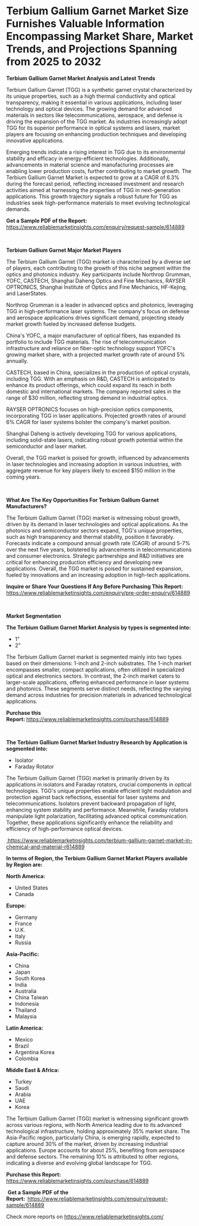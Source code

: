 <p><h1>Terbium Gallium Garnet Market Size Furnishes Valuable Information Encompassing Market Share, Market Trends, and Projections Spanning from 2025 to 2032</h1></p><p><strong>Terbium Gallium Garnet Market Analysis and Latest Trends</strong></p>
<p><p>Terbium Gallium Garnet (TGG) is a synthetic garnet crystal characterized by its unique properties, such as a high thermal conductivity and optical transparency, making it essential in various applications, including laser technology and optical devices. The growing demand for advanced materials in sectors like telecommunications, aerospace, and defense is driving the expansion of the TGG market. As industries increasingly adopt TGG for its superior performance in optical systems and lasers, market players are focusing on enhancing production techniques and developing innovative applications.</p><p>Emerging trends indicate a rising interest in TGG due to its environmental stability and efficacy in energy-efficient technologies. Additionally, advancements in material science and manufacturing processes are enabling lower production costs, further contributing to market growth. The Terbium Gallium Garnet Market is expected to grow at a CAGR of 6.3% during the forecast period, reflecting increased investment and research activities aimed at harnessing the properties of TGG in next-generation applications. This growth trajectory signals a robust future for TGG as industries seek high-performance materials to meet evolving technological demands.</p></p>
<p><strong>Get a Sample PDF of the Report:&nbsp;</strong> <a href="https://www.reliablemarketinsights.com/enquiry/request-sample/614889?utm_campaign=1894&utm_medium=2&utm_source=Github&utm_content=ia&utm_term=24032025&utm_id=terbium-gallium-garnet">https://www.reliablemarketinsights.com/enquiry/request-sample/614889</a></p>
<p>&nbsp;</p>
<p><strong>Terbium Gallium Garnet Major Market Players</strong></p>
<p><p>The Terbium Gallium Garnet (TGG) market is characterized by a diverse set of players, each contributing to the growth of this niche segment within the optics and photonics industry. Key participants include Northrop Grumman, YOFC, CASTECH, Shanghai Daheng Optics and Fine Mechanics, RAYSER OPTRONICS, Shanghai Institute of Optics and Fine Mechanics, HF-Kejing, and LaserStates.</p><p>Northrop Grumman is a leader in advanced optics and photonics, leveraging TGG in high-performance laser systems. The company's focus on defense and aerospace applications drives significant demand, projecting steady market growth fueled by increased defense budgets.</p><p>China's YOFC, a major manufacturer of optical fibers, has expanded its portfolio to include TGG materials. The rise of telecommunication infrastructure and reliance on fiber-optic technology support YOFC's growing market share, with a projected market growth rate of around 5% annually.</p><p>CASTECH, based in China, specializes in the production of optical crystals, including TGG. With an emphasis on R&D, CASTECH is anticipated to enhance its product offerings, which could expand its reach in both domestic and international markets. The company reported sales in the range of $30 million, reflecting strong demand in industrial optics.</p><p>RAYSER OPTRONICS focuses on high-precision optics components, incorporating TGG in laser applications. Projected growth rates of around 6% CAGR for laser systems bolster the company's market position.</p><p>Shanghai Daheng is actively developing TGG for various applications, including solid-state lasers, indicating robust growth potential within the semiconductor and laser market.</p><p>Overall, the TGG market is poised for growth, influenced by advancements in laser technologies and increasing adoption in various industries, with aggregate revenue for key players likely to exceed $150 million in the coming years.</p></p>
<p>&nbsp;</p>
<p><strong>What Are The Key Opportunities For Terbium Gallium Garnet Manufacturers?</strong></p>
<p><p>The Terbium Gallium Garnet (TGG) market is witnessing robust growth, driven by its demand in laser technologies and optical applications. As the photonics and semiconductor sectors expand, TGG's unique properties, such as high transparency and thermal stability, position it favorably. Forecasts indicate a compound annual growth rate (CAGR) of around 5-7% over the next five years, bolstered by advancements in telecommunications and consumer electronics. Strategic partnerships and R&D initiatives are critical for enhancing production efficiency and developing new applications. Overall, the TGG market is poised for sustained expansion, fueled by innovations and an increasing adoption in high-tech applications.</p></p>
<p><strong>Inquire or Share Your Questions If Any Before Purchasing This Report:</strong> <a href="https://www.reliablemarketinsights.com/enquiry/pre-order-enquiry/614889?utm_campaign=1894&utm_medium=2&utm_source=Github&utm_content=ia&utm_term=24032025&utm_id=terbium-gallium-garnet">https://www.reliablemarketinsights.com/enquiry/pre-order-enquiry/614889</a></p>
<p>&nbsp;</p>
<p><strong>Market Segmentation</strong></p>
<p><strong>The Terbium Gallium Garnet Market Analysis by types is segmented into:</strong></p>
<p><ul><li>1”</li><li>2”</li></ul></p>
<p><p>The Terbium Gallium Garnet market is segmented mainly into two types based on their dimensions: 1-inch and 2-inch substrates. The 1-inch market encompasses smaller, compact applications, often utilized in specialized optical and electronics sectors. In contrast, the 2-inch market caters to larger-scale applications, offering enhanced performance in laser systems and photonics. These segments serve distinct needs, reflecting the varying demand across industries for precision materials in advanced technological applications.</p></p>
<p><strong>Purchase this Report:&nbsp;</strong><a href="https://www.reliablemarketinsights.com/purchase/614889?utm_campaign=1894&utm_medium=2&utm_source=Github&utm_content=ia&utm_term=24032025&utm_id=terbium-gallium-garnet">https://www.reliablemarketinsights.com/purchase/614889</a></p>
<p>&nbsp;</p>
<p><strong>The Terbium Gallium Garnet Market Industry Research by Application is segmented into:</strong></p>
<p><ul><li>Isolator</li><li>Faraday Rotator</li></ul></p>
<p><p>The Terbium Gallium Garnet (TGG) market is primarily driven by its applications in isolators and Faraday rotators, crucial components in optical technologies. TGG's unique properties enable efficient light modulation and protection against back reflections, essential for laser systems and telecommunications. Isolators prevent backward propagation of light, enhancing system stability and performance. Meanwhile, Faraday rotators manipulate light polarization, facilitating advanced optical communication. Together, these applications significantly enhance the reliability and efficiency of high-performance optical devices.</p></p>
<p><a href="https://www.reliablemarketinsights.com/terbium-gallium-garnet-market-in-chemical-and-material-r614889?utm_campaign=1894&utm_medium=2&utm_source=Github&utm_content=ia&utm_term=24032025&utm_id=terbium-gallium-garnet">&nbsp;https://www.reliablemarketinsights.com/terbium-gallium-garnet-market-in-chemical-and-material-r614889</a></p>
<p><strong>In terms of Region, the Terbium Gallium Garnet Market Players available by Region are:</strong></p>
<p>
    <p> <strong> North America: </strong>
        <ul>
            <li>United States</li>
            <li>Canada</li>
        </ul>
        </p> 
    <p> <strong> Europe: </strong>
        <ul>
            <li>Germany</li>
            <li>France</li>
            <li>U.K.</li>
            <li>Italy</li>
            <li>Russia</li>
        </ul>
        </p> 
    <p> <strong> Asia-Pacific: </strong>
        <ul>
            <li>China</li>
            <li>Japan</li>
            <li>South Korea</li>
            <li>India</li>
            <li>Australia</li>
            <li>China Taiwan</li>
            <li>Indonesia</li>
            <li>Thailand</li>
            <li>Malaysia</li>
        </ul>
        </p> 
    <p> <strong> Latin America: </strong>
        <ul>
            <li>Mexico</li>
            <li>Brazil</li>
            <li>Argentina Korea</li>
            <li>Colombia</li>
        </ul>
        </p> 
    <p> <strong> Middle East & Africa: </strong>
        <ul>
            <li>Turkey</li>
            <li>Saudi</li>
            <li>Arabia</li>
            <li>UAE</li>
            <li>Korea</li>
        </ul>
    </p>
    </p>
<p><p>The Terbium Gallium Garnet (TGG) market is witnessing significant growth across various regions, with North America leading due to its advanced technological infrastructure, holding approximately 35% market share. The Asia-Pacific region, particularly China, is emerging rapidly, expected to capture around 30% of the market, driven by increasing industrial applications. Europe accounts for about 25%, benefiting from aerospace and defense sectors. The remaining 10% is attributed to other regions, indicating a diverse and evolving global landscape for TGG.</p></p>
<p><strong>Purchase this Report: </strong><a href="https://www.reliablemarketinsights.com/purchase/614889?utm_campaign=1894&utm_medium=2&utm_source=Github&utm_content=ia&utm_term=24032025&utm_id=terbium-gallium-garnet">https://www.reliablemarketinsights.com/purchase/614889</a></p>
<p>&nbsp;<strong>Get a Sample PDF of the Report:&nbsp;&nbsp;</strong><a href="https://www.reliablemarketinsights.com/enquiry/request-sample/614889?utm_campaign=1894&utm_medium=2&utm_source=Github&utm_content=ia&utm_term=24032025&utm_id=terbium-gallium-garnet">https://www.reliablemarketinsights.com/enquiry/request-sample/614889</a></p>
<p><strong></strong></p>
<p>Check more reports on <a href="https://www.reliablemarketinsights.com/?utm_campaign=1894&utm_medium=2&utm_source=Github&utm_content=ia&utm_term=24032025&utm_id=terbium-gallium-garnet">https://www.reliablemarketinsights.com/</a></p>